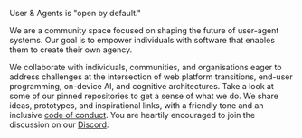User & Agents is "open by default."

We are a community space focused on shaping the future of user-agent systems. Our goal is to empower individuals with software that enables them to create their own agency. 

We collaborate with individuals, communities, and organisations eager to address challenges at the intersection of web platform transitions, end-user programming, on-device AI, and cognitive architectures. Take a look at some of our pinned repositories to get a sense of what we do. We share ideas, prototypes, and inspirational links, with a friendly tone and an inclusive [code of conduct](https://github.com/ua-community/code-of-conduct). You are heartily encouraged to join the discussion on our [Discord](https://discord.gg/mtEwuEZQ5x).
